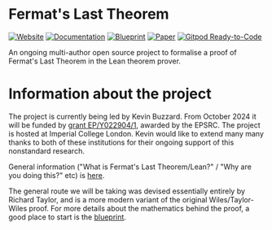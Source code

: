 # Fermat's Last Theorem

[![Website](https://img.shields.io/badge/Website-ready-green)](https://ImperialCollegeLondon.github.io/FLT/) [![Documentation](https://img.shields.io/badge/Documentation-passing-green)](https://ImperialCollegeLondon.github.io/FLT/docs/) [![Blueprint](https://img.shields.io/badge/Blueprint-WIP-blue)](https://ImperialCollegeLondon.github.io/FLT/blueprint/)  [![Paper](https://img.shields.io/badge/Paper-WIP-blue)](https://ImperialCollegeLondon.github.io/FLT/blueprint.pdf) [![Gitpod Ready-to-Code](https://img.shields.io/badge/Gitpod-ready--to--code-blue?logo=gitpod)](https://gitpod.io/#https://github.com/ImperialCollegeLondon/FLT)

An ongoing multi-author open source project to formalise a proof of Fermat's Last Theorem in the Lean theorem prover. 

# Information about the project

The project is currently being led by Kevin Buzzard. From October 2024 it will be funded by [grant EP/Y022904/1](https://gow.epsrc.ukri.org/NGBOViewGrant.aspx?GrantRef=EP/Y022904/1), awarded by the EPSRC. The project is hosted at Imperial College London. Kevin would like to extend many many thanks to both of these institutions for their ongoing support of this nonstandard research.

General information ("What is Fermat's Last Theorem/Lean?" / "Why are you doing this?" etc) is [here](GENERAL.md).

The general route we will be taking was devised essentially entirely by Richard Taylor, and is a more modern variant of the original Wiles/Taylor-Wiles proof. For more details about the mathematics behind the proof, a good place to start is the [blueprint](https://ImperialCollegeLondon.github.io/FLT/blueprint/).
